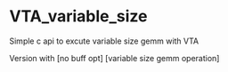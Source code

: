 # VTA_variable_size
Simple c api to excute variable size gemm with VTA

Version with 
[no buff opt]
[variable size gemm operation]
